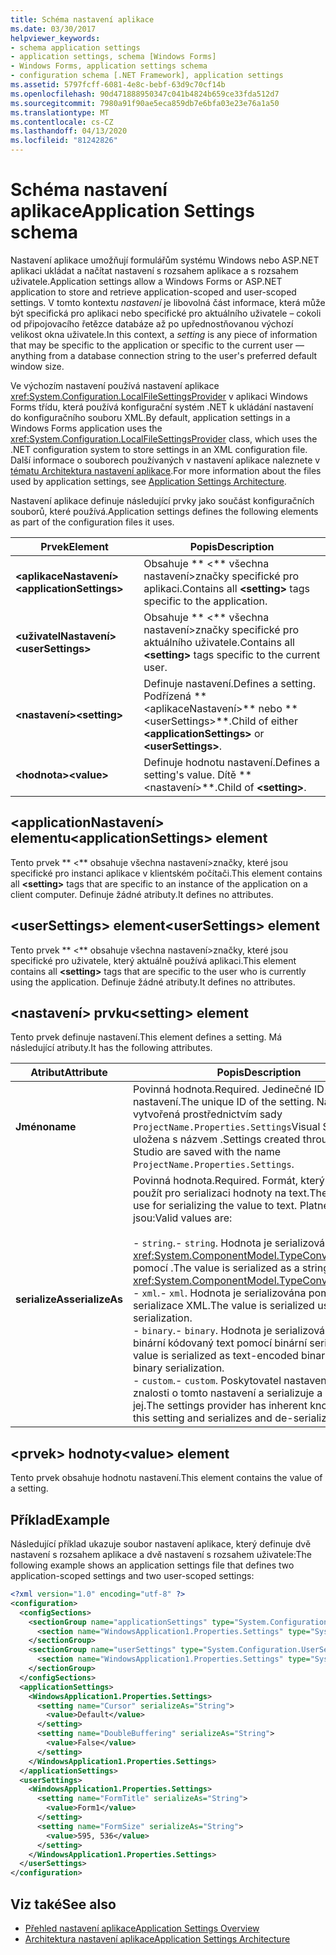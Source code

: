 ```yaml
---
title: Schéma nastavení aplikace
ms.date: 03/30/2017
helpviewer_keywords:
- schema application settings
- application settings, schema [Windows Forms]
- Windows Forms, application settings schema
- configuration schema [.NET Framework], application settings
ms.assetid: 5797fcff-6081-4e8c-bebf-63d9c70cf14b
ms.openlocfilehash: 90d471888950347c041b4824b659ce33fda512d7
ms.sourcegitcommit: 7980a91f90ae5eca859db7e6bfa03e23e76a1a50
ms.translationtype: MT
ms.contentlocale: cs-CZ
ms.lasthandoff: 04/13/2020
ms.locfileid: "81242826"
---
```

# <a name="application-settings-schema"></a><span data-ttu-id="8ae66-102">Schéma nastavení aplikace</span><span class="sxs-lookup"><span data-stu-id="8ae66-102">Application Settings schema</span></span>

<span data-ttu-id="8ae66-103">Nastavení aplikace umožňují formulářům systému Windows nebo ASP.NET aplikaci ukládat a načítat nastavení s rozsahem aplikace a s rozsahem uživatele.</span><span class="sxs-lookup"><span data-stu-id="8ae66-103">Application settings allow a Windows Forms or ASP.NET application to store and retrieve application-scoped and user-scoped settings.</span></span> <span data-ttu-id="8ae66-104">V tomto kontextu *nastavení* je libovolná část informace, která může být specifická pro aplikaci nebo specifické pro aktuálního uživatele – cokoli od připojovacího řetězce databáze až po upřednostňovanou výchozí velikost okna uživatele.</span><span class="sxs-lookup"><span data-stu-id="8ae66-104">In this context, a *setting* is any piece of information that may be specific to the application or specific to the current user — anything from a database connection string to the user's preferred default window size.</span></span>

<span data-ttu-id="8ae66-105">Ve výchozím nastavení používá nastavení aplikace <xref:System.Configuration.LocalFileSettingsProvider> v aplikaci Windows Forms třídu, která používá konfigurační systém .NET k ukládání nastavení do konfiguračního souboru XML.</span><span class="sxs-lookup"><span data-stu-id="8ae66-105">By default, application settings in a Windows Forms application uses the <xref:System.Configuration.LocalFileSettingsProvider> class, which uses the .NET configuration system to store settings in an XML configuration file.</span></span> <span data-ttu-id="8ae66-106">Další informace o souborech používaných v nastavení aplikace naleznete v [tématu Architektura nastavení aplikace](../../winforms/advanced/application-settings-architecture.md).</span><span class="sxs-lookup"><span data-stu-id="8ae66-106">For more information about the files used by application settings, see [Application Settings Architecture](../../winforms/advanced/application-settings-architecture.md).</span></span>

<span data-ttu-id="8ae66-107">Nastavení aplikace definuje následující prvky jako součást konfiguračních souborů, které používá.</span><span class="sxs-lookup"><span data-stu-id="8ae66-107">Application settings defines the following elements as part of the configuration files it uses.</span></span>

| <span data-ttu-id="8ae66-108">Prvek</span><span class="sxs-lookup"><span data-stu-id="8ae66-108">Element</span></span>                    | <span data-ttu-id="8ae66-109">Popis</span><span class="sxs-lookup"><span data-stu-id="8ae66-109">Description</span></span>                                                                           |
| -------------------------- | ------------------------------------------------------------------------------------- |
| <span data-ttu-id="8ae66-110">**\<aplikaceNastavení>**</span><span class="sxs-lookup"><span data-stu-id="8ae66-110">**\<applicationSettings>**</span></span> | <span data-ttu-id="8ae66-111">Obsahuje \*\* \<\*\* všechna nastavení>značky specifické pro aplikaci.</span><span class="sxs-lookup"><span data-stu-id="8ae66-111">Contains all **\<setting>** tags specific to the application.</span></span>                         |
| <span data-ttu-id="8ae66-112">**\<uživatelNastavení>**</span><span class="sxs-lookup"><span data-stu-id="8ae66-112">**\<userSettings>**</span></span>        | <span data-ttu-id="8ae66-113">Obsahuje \*\* \<\*\* všechna nastavení>značky specifické pro aktuálního uživatele.</span><span class="sxs-lookup"><span data-stu-id="8ae66-113">Contains all **\<setting>** tags specific to the current user.</span></span>                        |
| <span data-ttu-id="8ae66-114">**\<nastavení>**</span><span class="sxs-lookup"><span data-stu-id="8ae66-114">**\<setting>**</span></span>             | <span data-ttu-id="8ae66-115">Definuje nastavení.</span><span class="sxs-lookup"><span data-stu-id="8ae66-115">Defines a setting.</span></span> <span data-ttu-id="8ae66-116">Podřízená \*\* \<aplikaceNastavení>\*\* nebo \*\* \<userSettings>\*\*.</span><span class="sxs-lookup"><span data-stu-id="8ae66-116">Child of either **\<applicationSettings>** or **\<userSettings>**.</span></span> |
| <span data-ttu-id="8ae66-117">**\<hodnota>**</span><span class="sxs-lookup"><span data-stu-id="8ae66-117">**\<value>**</span></span>               | <span data-ttu-id="8ae66-118">Definuje hodnotu nastavení.</span><span class="sxs-lookup"><span data-stu-id="8ae66-118">Defines a setting's value.</span></span> <span data-ttu-id="8ae66-119">Dítě \*\* \<nastavení>\*\*.</span><span class="sxs-lookup"><span data-stu-id="8ae66-119">Child of **\<setting>**.</span></span>                                   |

## <a name="applicationsettings-element"></a><span data-ttu-id="8ae66-120">\<applicationNastavení> elementu</span><span class="sxs-lookup"><span data-stu-id="8ae66-120">\<applicationSettings> element</span></span>

<span data-ttu-id="8ae66-121">Tento prvek \*\* \<\*\* obsahuje všechna nastavení>značky, které jsou specifické pro instanci aplikace v klientském počítači.</span><span class="sxs-lookup"><span data-stu-id="8ae66-121">This element contains all **\<setting>** tags that are specific to an instance of the application on a client computer.</span></span> <span data-ttu-id="8ae66-122">Definuje žádné atributy.</span><span class="sxs-lookup"><span data-stu-id="8ae66-122">It defines no attributes.</span></span>

## <a name="usersettings-element"></a><span data-ttu-id="8ae66-123">\<userSettings> element</span><span class="sxs-lookup"><span data-stu-id="8ae66-123">\<userSettings> element</span></span>

<span data-ttu-id="8ae66-124">Tento prvek \*\* \<\*\* obsahuje všechna nastavení>značky, které jsou specifické pro uživatele, který aktuálně používá aplikaci.</span><span class="sxs-lookup"><span data-stu-id="8ae66-124">This element contains all **\<setting>** tags that are specific to the user who is currently using the application.</span></span> <span data-ttu-id="8ae66-125">Definuje žádné atributy.</span><span class="sxs-lookup"><span data-stu-id="8ae66-125">It defines no attributes.</span></span>

## <a name="setting-element"></a><span data-ttu-id="8ae66-126">\<nastavení> prvku</span><span class="sxs-lookup"><span data-stu-id="8ae66-126">\<setting> element</span></span>

<span data-ttu-id="8ae66-127">Tento prvek definuje nastavení.</span><span class="sxs-lookup"><span data-stu-id="8ae66-127">This element defines a setting.</span></span> <span data-ttu-id="8ae66-128">Má následující atributy.</span><span class="sxs-lookup"><span data-stu-id="8ae66-128">It has the following attributes.</span></span>

| <span data-ttu-id="8ae66-129">Atribut</span><span class="sxs-lookup"><span data-stu-id="8ae66-129">Attribute</span></span>        | <span data-ttu-id="8ae66-130">Popis</span><span class="sxs-lookup"><span data-stu-id="8ae66-130">Description</span></span> |
| ---------------- | ----------- |
| <span data-ttu-id="8ae66-131">**Jméno**</span><span class="sxs-lookup"><span data-stu-id="8ae66-131">**name**</span></span>         | <span data-ttu-id="8ae66-132">Povinná hodnota.</span><span class="sxs-lookup"><span data-stu-id="8ae66-132">Required.</span></span> <span data-ttu-id="8ae66-133">Jedinečné ID nastavení.</span><span class="sxs-lookup"><span data-stu-id="8ae66-133">The unique ID of the setting.</span></span> <span data-ttu-id="8ae66-134">Nastavení vytvořená prostřednictvím sady `ProjectName.Properties.Settings`Visual Studio jsou uložena s názvem .</span><span class="sxs-lookup"><span data-stu-id="8ae66-134">Settings created through Visual Studio are saved with the name `ProjectName.Properties.Settings`.</span></span> |
| <span data-ttu-id="8ae66-135">**serializeAs**</span><span class="sxs-lookup"><span data-stu-id="8ae66-135">**serializeAs**</span></span> | <span data-ttu-id="8ae66-136">Povinná hodnota.</span><span class="sxs-lookup"><span data-stu-id="8ae66-136">Required.</span></span> <span data-ttu-id="8ae66-137">Formát, který se má použít pro serializaci hodnoty na text.</span><span class="sxs-lookup"><span data-stu-id="8ae66-137">The format to use for serializing the value to text.</span></span> <span data-ttu-id="8ae66-138">Platné hodnoty jsou:</span><span class="sxs-lookup"><span data-stu-id="8ae66-138">Valid values are:</span></span><br><br><span data-ttu-id="8ae66-139">- `string`.</span><span class="sxs-lookup"><span data-stu-id="8ae66-139">- `string`.</span></span> <span data-ttu-id="8ae66-140">Hodnota je serializována jako <xref:System.ComponentModel.TypeConverter>řetězec pomocí .</span><span class="sxs-lookup"><span data-stu-id="8ae66-140">The value is serialized as a string using a <xref:System.ComponentModel.TypeConverter>.</span></span><br><span data-ttu-id="8ae66-141">- `xml`.</span><span class="sxs-lookup"><span data-stu-id="8ae66-141">- `xml`.</span></span> <span data-ttu-id="8ae66-142">Hodnota je serializována pomocí serializace XML.</span><span class="sxs-lookup"><span data-stu-id="8ae66-142">The value is serialized using XML serialization.</span></span><br><span data-ttu-id="8ae66-143">- `binary`.</span><span class="sxs-lookup"><span data-stu-id="8ae66-143">- `binary`.</span></span> <span data-ttu-id="8ae66-144">Hodnota je serializována jako binární kódovaný text pomocí binární serializace.</span><span class="sxs-lookup"><span data-stu-id="8ae66-144">The value is serialized as text-encoded binary using binary serialization.</span></span><br /><span data-ttu-id="8ae66-145">- `custom`.</span><span class="sxs-lookup"><span data-stu-id="8ae66-145">- `custom`.</span></span> <span data-ttu-id="8ae66-146">Poskytovatel nastavení má vlastní znalosti o tomto nastavení a serializuje a deserializuje jej.</span><span class="sxs-lookup"><span data-stu-id="8ae66-146">The settings provider has inherent knowledge of this setting and serializes and de-serializes it.</span></span> |

## <a name="value-element"></a><span data-ttu-id="8ae66-147">\<prvek> hodnoty</span><span class="sxs-lookup"><span data-stu-id="8ae66-147">\<value> element</span></span>

<span data-ttu-id="8ae66-148">Tento prvek obsahuje hodnotu nastavení.</span><span class="sxs-lookup"><span data-stu-id="8ae66-148">This element contains the value of a setting.</span></span>

## <a name="example"></a><span data-ttu-id="8ae66-149">Příklad</span><span class="sxs-lookup"><span data-stu-id="8ae66-149">Example</span></span>

<span data-ttu-id="8ae66-150">Následující příklad ukazuje soubor nastavení aplikace, který definuje dvě nastavení s rozsahem aplikace a dvě nastavení s rozsahem uživatele:</span><span class="sxs-lookup"><span data-stu-id="8ae66-150">The following example shows an application settings file that defines two application-scoped settings and two user-scoped settings:</span></span>

```xml
<?xml version="1.0" encoding="utf-8" ?>
<configuration>
  <configSections>
    <sectionGroup name="applicationSettings" type="System.Configuration.ApplicationSettingsGroup, System, Version=2.0.0.0, Culture=neutral, PublicKeyToken=b77a5c561934e089">
      <section name="WindowsApplication1.Properties.Settings" type="System.Configuration.ClientSettingsSection, System, Version=2.0.0.0, Culture=neutral, PublicKeyToken=b77a5c561934e089" />
    </sectionGroup>
    <sectionGroup name="userSettings" type="System.Configuration.UserSettingsGroup, System, Version=2.0.0.0, Culture=neutral, PublicKeyToken=b77a5c561934e089">
      <section name="WindowsApplication1.Properties.Settings" type="System.Configuration.ClientSettingsSection, System, Version=2.0.0.0, Culture=neutral, PublicKeyToken=b77a5c561934e089" allowExeDefinition="MachineToLocalUser" />
    </sectionGroup>
  </configSections>
  <applicationSettings>
    <WindowsApplication1.Properties.Settings>
      <setting name="Cursor" serializeAs="String">
        <value>Default</value>
      </setting>
      <setting name="DoubleBuffering" serializeAs="String">
        <value>False</value>
      </setting>
    </WindowsApplication1.Properties.Settings>
  </applicationSettings>
  <userSettings>
    <WindowsApplication1.Properties.Settings>
      <setting name="FormTitle" serializeAs="String">
        <value>Form1</value>
      </setting>
      <setting name="FormSize" serializeAs="String">
        <value>595, 536</value>
      </setting>
    </WindowsApplication1.Properties.Settings>
  </userSettings>
</configuration>
```

## <a name="see-also"></a><span data-ttu-id="8ae66-151">Viz také</span><span class="sxs-lookup"><span data-stu-id="8ae66-151">See also</span></span>

- [<span data-ttu-id="8ae66-152">Přehled nastavení aplikace</span><span class="sxs-lookup"><span data-stu-id="8ae66-152">Application Settings Overview</span></span>](../../winforms/advanced/application-settings-overview.md)
- [<span data-ttu-id="8ae66-153">Architektura nastavení aplikace</span><span class="sxs-lookup"><span data-stu-id="8ae66-153">Application Settings Architecture</span></span>](../../winforms/advanced/application-settings-architecture.md)
